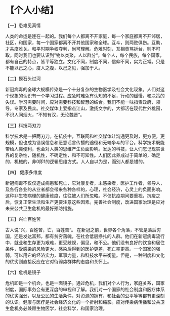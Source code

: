 # 【个人小结】

【一】患难见真情

人类的命运是连在一起的。我们每个人都离不开家庭，每一个家庭都离不开邻居，社区，和国家，每一个国家都离不开其他国家和全球。互斗，则两败俱伤。互助，才共度难关。和平时期争权夺利，尚可理解。危难时刻，互相责骂拆台，则不可取。同时我们也要认识到”物以类聚，人以群分“。每个人，每个民族，每个国家，都有自己的特点，皆平等独立。文化不同，制度不同，信仰不同，实为正常。只是不能以己之心，度人之腹，以己之见，强加于人。

【二】摸石头过河 

新冠病毒的全球大规模传染是一个十分复杂的生物医学及社会文化现象。人们对这个现象的认识有一个学习过程。应急时难免有认知的不足，行动的缓慢，和决策的失误。学习需要时间，应对需要科技和智慧的结合。我们不能一味指责政府，领导，专家及民众。社交媒体上爱指点江山，激扬文字的，大都活在现代世外桃园，不识人间烟火，“不知有汉，无论魏晋”。

【三】科技两刃刀

科学技术是一把两刃刀。在抗疫中，互联网和社交媒体让沟通更及时，更方便，更规模，但也成为错误信息和恶意谣言传播的途径和无端争斗的平台。科学技术既能带给人类便利，也会对人类的思维产生负面影响。发达的科技，让人们忘记现实世界的复杂性，随机性，不确定性，和不可知性。人们因此养成过于简单的，确定的，机械的，非0即1的逻辑思维方式。人人自以为是，而别人都是错的。

【四】 健康多维度

新冠病毒不仅仅造成病患和死亡，它对康复者，未感染者，医护工作者，领导人，及各行各业的从业者都会带来各种各样的，心理，社会经济，心灵上的负面影响。这种非生物病理的健康维度，往往被人们所忽略。不仅抗疫期间要重视，抗疫之后，恢复正常生活和生产更要注意这些因素。完善社会制度，改进国家治理是应对未来公共卫生危机的最好预防措施。

【五】兴亡百姓苦

古人说”兴，百姓苦，亡，百姓苦“。 在新冠之前，世界各个角落，不管是落后穷国，还是发达富邦，都有贫穷落魄，在社会低层挣扎的人群。他们在新冠病毒流行中，就业和生存更为艰难，更受歧视，偏见，和不公。他们没有良好的饮食和居住条件，受感染的风险更大，感染后得到的医护更差，死亡率更高。一个国家的强弱，可以用它的经济实力，军事力量，和科技水平来衡量。但是，一种制度和文化的优劣则直接反应在它对待弱势群体的态度和关怀上。

【六】危机是镜子

危机即是一个机会，也是一面镜子。通过危机，我们对个人行为，家庭关系，国家制度，国际事务会有更深度的审视和了解。我们对一个国家的社会制度和医疗体系的优劣强弱，以及公民的生活条件，对资源的拥有，和社会的公平等等都有更深刻的认识。健康与医疗是社会经济文化的一个折射和缩影。应对传染病传播和公共卫生危机务必兼顾生物医学，社会科学，和国家治理。
